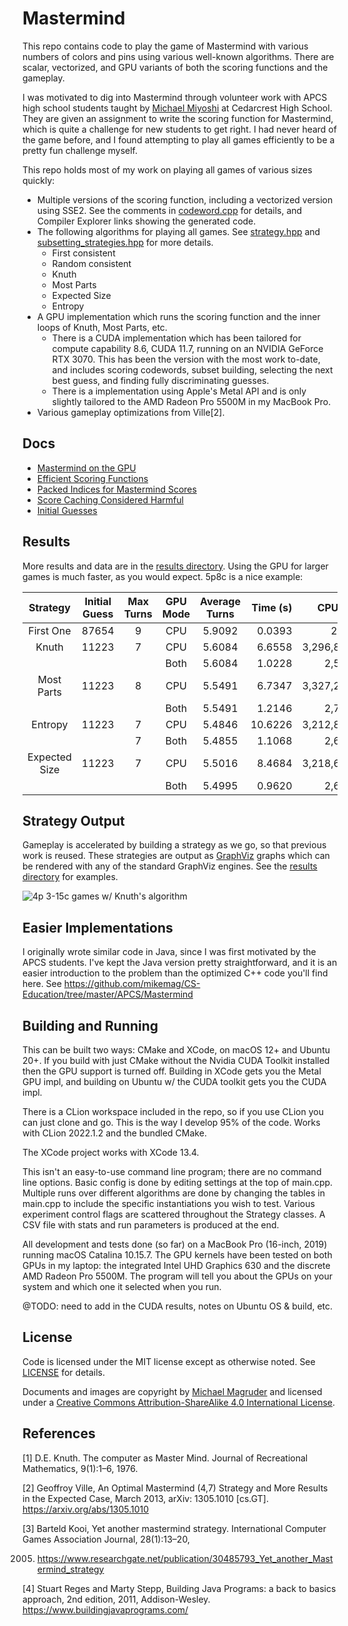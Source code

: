 # Mastermind

This repo contains code to play the game of Mastermind with various numbers of colors and pins using various well-known
algorithms. There are scalar, vectorized, and GPU variants of both the scoring functions and the gameplay.

I was motivated to dig into Mastermind through volunteer work with APCS high school students taught
by [Michael Miyoshi](https://github.com/MichaelTMiyoshi) at Cedarcrest High School. They are given an assignment to
write the scoring
function for Mastermind, which is quite a challenge for new students to get right. I had never heard of the game before,
and I found attempting to play all games efficiently to be a pretty fun challenge myself.

This repo holds most of my work on playing all games of various sizes quickly:

- Multiple versions of the scoring function, including a vectorized version using SSE2. See the comments
  in [codeword.cpp](codeword.cpp)
  for details, and Compiler Explorer links showing the generated code.
- The following algorithms for playing all games. See [strategy.hpp](strategy.hpp)
  and [subsetting_strategies.hpp](subsetting_strategies.hpp) for more details.
  - First consistent
  - Random consistent
  - Knuth
  - Most Parts
  - Expected Size
  - Entropy
- A GPU implementation which runs the scoring function and the inner loops of Knuth, Most Parts, etc.
  - There is a CUDA implementation which has been tailored for compute capability 8.6, CUDA 11.7, running on an NVIDIA
    GeForce RTX 3070. This has been the version with the most work to-date, and includes scoring codewords, subset
    building, selecting the next best guess, and finding fully discriminating guesses.
  - There is a implementation using Apple's Metal API and is only slightly tailored to the AMD Radeon Pro 5500M in my
    MacBook Pro.
- Various gameplay optimizations from Ville[2].

## Docs

* [Mastermind on the GPU](docs/Mastermind_on_the_GPU.md)
* [Efficient Scoring Functions](docs/Scoring_Functions.md)
* [Packed Indices for Mastermind Scores](docs/Score_Ordinals.md)
* [Score Caching Considered Harmful](docs/Score_Cache.md)
* [Initial Guesses](docs/initial_guesses/Initial_Guesses.md)

## Results

More results and data are in the [results directory](results/).
Using the GPU for larger games is much faster, as you would expect. 5p8c is a nice example:

|Strategy|Initial Guess|Max Turns|GPU Mode|Average Turns|Time (s)|CPU Scores|GPU Scores|GPU Kernels|
|:---:|:---:|:---:|:---:|:---:|---:|---:|---:|:---:|
|First One|87654|9|CPU|5.9092|0.0393|2,596,79|
|Knuth|11223|7|CPU|5.6084|6.6558|3,296,841,082|
| | | |Both|5.6084|1.0228| 2,541,260|3,455,090,688|2,824|
|Most Parts|11223|8|CPU|5.5491|6.7347|3,327,257,765|
| | | |Both|5.5491|1.2146| 2,742,071|3,471,933,440|2,795|
|Entropy|11223|7|CPU|5.4846|10.6226|3,212,855,854|
| | |7|Both|5.4855|1.1068| 2,671,408|3,359,539,200|2,523|
|Expected Size|11223|7|CPU|5.5016|8.4684|3,218,686,624|
| | | |Both|5.4995|0.9620| 2,624,778|3,358,359,552|2,550|

## Strategy Output

Gameplay is accelerated by building a strategy as we go, so that previous work is reused. These strategies are output
as [GraphViz](https://graphviz.org/) graphs which can be rendered with any of the standard GraphViz engines.
See the [results directory](results/) for examples.

![4p 3-15c games w/ Knuth's algorithm](results/mastermind_strategy_knuth_4p.gif)

## Easier Implementations

I originally wrote similar code in Java, since I was first motivated by the APCS students. I've kept the Java version
pretty straightforward, and it is an easier introduction to the problem than the optimized C++ code you'll find here.
See https://github.com/mikemag/CS-Education/tree/master/APCS/Mastermind

## Building and Running

This can be built two ways: CMake and XCode, on macOS 12+ and Ubuntu 20+. If you build with just CMake without the
Nvidia CUDA Toolkit installed then the GPU support is turned off. Building in XCode gets you the Metal GPU impl, and
building on Ubuntu w/ the CUDA toolkit gets you the CUDA impl.

There is a CLion workspace included in the repo, so if you use CLion you can just clone and go. This is the way I
develop 95% of the code. Works with CLion 2022.1.2 and the bundled CMake.

The XCode project works with XCode 13.4.

This isn't an easy-to-use command line program; there are no command line options.
Basic config is done by editing settings at the top of main.cpp. Multiple runs over different algorithms are done by
changing the tables in main.cpp to include the specific instantiations you wish to test.
Various experiment control flags are scattered throughout the Strategy classes.
A CSV file with stats and run parameters is produced at the end.

All development and tests done (so far) on a MacBook Pro (16-inch, 2019) running macOS Catalina 10.15.7. The GPU kernels
have been tested on both GPUs in my laptop: the integrated Intel UHD Graphics 630 and the discrete AMD Radeon Pro 5500M.
The program will tell you about the GPUs on your system and which one it selected when you run.

@TODO: need to add in the CUDA results, notes on Ubuntu OS & build, etc.

## License

Code is licensed under the MIT license except as otherwise noted.
See [LICENSE](https://github.com/mikemag/Mastermind/blob/master/LICENSE) for details.

Documents and images are copyright by [Michael Magruder](https://github.com/mikemag) and licensed under a
[Creative Commons Attribution-ShareAlike 4.0 International License](http://creativecommons.org/licenses/by-sa/4.0/).

## References

[1] D.E. Knuth. The computer as Master Mind. Journal of Recreational Mathematics, 9(1):1–6, 1976.

[2] Geoffroy Ville, An Optimal Mastermind (4,7) Strategy and More Results in the Expected Case, March 2013, arXiv:
1305.1010 [cs.GT]. https://arxiv.org/abs/1305.1010

[3] Barteld Kooi, Yet another mastermind strategy. International Computer Games Association Journal, 28(1):13–20,

2005. https://www.researchgate.net/publication/30485793_Yet_another_Mastermind_strategy

[4] Stuart Reges and Marty Stepp, Building Java Programs: a back to basics approach, 2nd edition, 2011,
Addison-Wesley. https://www.buildingjavaprograms.com/
  